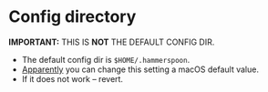 # Config directory

**IMPORTANT:** THIS IS __NOT__ THE DEFAULT CONFIG DIR.

- The default config dir is `$HOME/.hammerspoon`.
- [Apparently](https://github.com/Hammerspoon/hammerspoon/issues/1734#issuecomment-2910734156) you can change this setting a macOS default value.
- If it does not work – revert.
